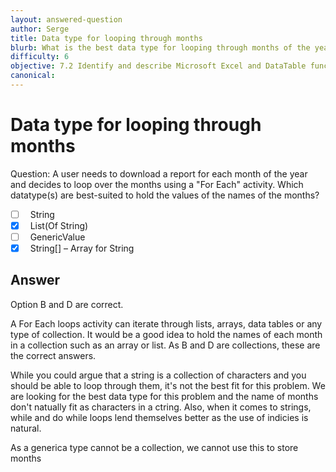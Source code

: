 ```yaml
---
layout: answered-question
author: Serge
title: Data type for looping through months
blurb: What is the best data type for looping through months of the year
difficulty: 6
objective: 7.2 Identify and describe Microsoft Excel and DataTable functions, and how Excel activities are used for data manipulation
canonical: 
---
```


<h1>Data type for looping through months</h1>

Question:  A user needs to download a report for each month of the year and decides to loop over the months using a "For Each" activity. Which datatype(s) are best-suited to hold the values of the names of the months?

 - [ ] &nbsp;  String
 - [X] &nbsp;  List(Of String)
 - [ ] &nbsp;  GenericValue
 - [X] &nbsp;  String[] – Array for String

## Answer

Option B and D are correct.

A For Each loops activity can iterate through lists, arrays, data tables or any type of collection. It would be a good idea to hold the names of each month in a collection such as an array or list. As B and D are collections, these are the correct answers.

While you could argue that a string is a collection of characters and you should be able to loop through them, it's not the best fit for this problem. We are looking for the best data type for this problem and the name of months don't natually fit as characters in a ctring.  Also, when it comes to strings, while and do while loops lend themselves better as the use of indicies is natural.

As a generica type cannot be a collection, we cannot use this to store months
